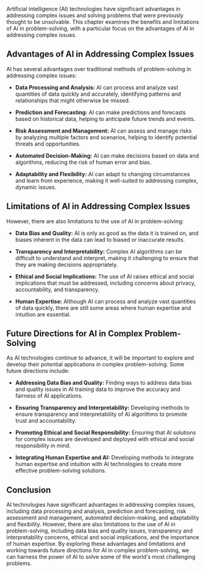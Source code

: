 
Artificial intelligence (AI) technologies have significant advantages in addressing complex issues and solving problems that were previously thought to be unsolvable. This chapter examines the benefits and limitations of AI in problem-solving, with a particular focus on the advantages of AI in addressing complex issues.

Advantages of AI in Addressing Complex Issues
---------------------------------------------

AI has several advantages over traditional methods of problem-solving in addressing complex issues:

* **Data Processing and Analysis:** AI can process and analyze vast quantities of data quickly and accurately, identifying patterns and relationships that might otherwise be missed.

* **Prediction and Forecasting:** AI can make predictions and forecasts based on historical data, helping to anticipate future trends and events.

* **Risk Assessment and Management:** AI can assess and manage risks by analyzing multiple factors and scenarios, helping to identify potential threats and opportunities.

* **Automated Decision-Making:** AI can make decisions based on data and algorithms, reducing the risk of human error and bias.

* **Adaptability and Flexibility:** AI can adapt to changing circumstances and learn from experience, making it well-suited to addressing complex, dynamic issues.

Limitations of AI in Addressing Complex Issues
----------------------------------------------

However, there are also limitations to the use of AI in problem-solving:

* **Data Bias and Quality:** AI is only as good as the data it is trained on, and biases inherent in the data can lead to biased or inaccurate results.

* **Transparency and Interpretability:** Complex AI algorithms can be difficult to understand and interpret, making it challenging to ensure that they are making decisions appropriately.

* **Ethical and Social Implications:** The use of AI raises ethical and social implications that must be addressed, including concerns about privacy, accountability, and transparency.

* **Human Expertise:** Although AI can process and analyze vast quantities of data quickly, there are still some areas where human expertise and intuition are essential.

Future Directions for AI in Complex Problem-Solving
---------------------------------------------------

As AI technologies continue to advance, it will be important to explore and develop their potential applications in complex problem-solving. Some future directions include:

* **Addressing Data Bias and Quality:** Finding ways to address data bias and quality issues in AI training data to improve the accuracy and fairness of AI applications.

* **Ensuring Transparency and Interpretability:** Developing methods to ensure transparency and interpretability of AI algorithms to promote trust and accountability.

* **Promoting Ethical and Social Responsibility:** Ensuring that AI solutions for complex issues are developed and deployed with ethical and social responsibility in mind.

* **Integrating Human Expertise and AI:** Developing methods to integrate human expertise and intuition with AI technologies to create more effective problem-solving solutions.

Conclusion
----------

AI technologies have significant advantages in addressing complex issues, including data processing and analysis, prediction and forecasting, risk assessment and management, automated decision-making, and adaptability and flexibility. However, there are also limitations to the use of AI in problem-solving, including data bias and quality issues, transparency and interpretability concerns, ethical and social implications, and the importance of human expertise. By exploring these advantages and limitations and working towards future directions for AI in complex problem-solving, we can harness the power of AI to solve some of the world's most challenging problems.
